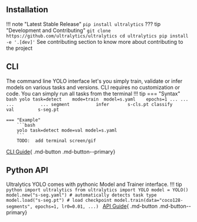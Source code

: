 ## Installation
!!! note "Latest Stable Release"
    ```
    pip install ultralytics
    ```
??? tip "Development and Contributing"
    ```
    git clone https://github.com/ultralytics/ultralytics
    cd ultralytics
    pip install -e '.[dev]'
    ```
    See contributing section to know more about contributing to the project


## CLI
The command line YOLO interface let's you simply train, validate or infer models on various tasks and versions.
CLI requires no customization or code. You can simply run all tasks from the terminal
!!! tip
    === "Syntax"
        ```bash
        yolo task=detect    mode=train  model=s.yaml    epochs=1 ...
                   ...             ...          ...
                 segment          infer       s-cls.pt
                 classify         val         s-seg.pt
        ```

    === "Example"
        ```bash
        yolo task=detect mode=val model=s.yaml 
        ```
        TODO:  add terminal screen/gif
[CLI Guide](#){ .md-button .md-button--primary}

## Python API
Ultralytics YOLO comes with pythonic Model and Trainer interface. 
!!! tip
    ```python
    import ultralytics
    from ultralytics import YOLO
    model = YOLO()
    model.new("s-seg.yaml") # automatically detects task type
    model.load("s-seg.pt") # load checkpoint
    model.train(data="coco128-segments", epochs=1, lr0=0.01, ...)
    ```
[API Guide](#){ .md-button .md-button--primary}